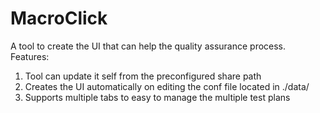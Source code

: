 # MacroClick

A tool to create the UI that can help the quality assurance process. 
Features:
1. Tool can update it self from the preconfigured share path
2. Creates the UI automatically on editing the conf file located in ./data/
3. Supports multiple tabs to easy to manage the multiple test plans 
